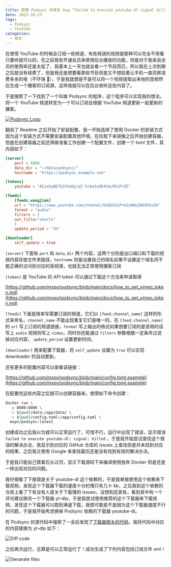 ```yaml
---
title: 配置 Podsync 并修复 bug “failed to execute youtube-dl signal killed”
date: 2022-10-23
tags:
  - Podsync
  - Youtube
categories:
  - 技文
---
```


在使用 YouTube 的时候会订阅一些频道，有些频道的视频是那种可以完全不用看只要听就可以的，在之前我有开通会员来使用后台播放的功能，但是对于我来说会员的使用率还是太低了，我基本上一天也就会看一个节目而已，所以我在上次到期之后就没有续费了，但是我还是想要看那些节目但是又不想挂着让手机一直亮屏浪费多余的电（不环保 🐶），于是我就想是不是可以将一个视频提取出来他的音频然后生成一个播客的订阅源，这样我就可以在后台收听这些内容了。

<!-- more -->

于是搜索了一下找到了一个叫做 Podsync 的程序，这个程序可以实现我的想法，将一个 YouTube 频道转变为一个可以订阅且根据 YouTube 频道更新一起更新的播客。

[![Podsync Logo](/images/podsync_logo.png)](https://github.com/mxpv/podsync)

翻阅了 Readme 之后开始了安装配置，我一开始选择了使用 Docker 的安装方式因为这个安装方式不需要安装配置其他环境，在拉取下来镜像之后开始创建容器，但是在创建容器之前还得做准备工作创建一个配置文件，创建一个 toml 文件，其内容如下：

```toml
[server]
	port = 8080
	data_dir = "~/data/podsync/"
	hostname = "https://podsync.example.com"

[tokens]
	youtube = "AIzaSyBEfG3YkddyiqT-htAa5xOE4VwLMFzPtZE"

[feeds]
	[feeds.wangjian]
	url = "https://www.youtube.com/channel/UC8UCbiPrm2zN9nZHKdTevZA"
	format = "audio"
	filters = {
	not_title="shorts"
	}
	update_period = "2h"

[downloader]
	self_update = true
```

`[server]` 下面有 `port` 和 `data_dir` 两个内容，这两个分别是出口端口和下载的视频内容存放文件夹路径，`hostname` 则是设置自己的域名如果不设置这个域名将不能正确的访问到对应的音频源，也就无法正常使用播客订阅

`[token]` 是 YouTube 的 API token 可以通过下面这个方法来申请取得

[https://github.com/mxpv/podsync/blob/main/docs/how_to_get_vimeo_token.md](https://github.com/mxpv/podsync/blob/main/docs/how_to_get_vimeo_token.md)

`[feeds]` 下面是用来写需要订阅的频道，它们以 `[feed.channel_name]` 这样的形式来命名，`channel_name` 不能出现重复它们是唯一的，在 `[feed.channel_name]` 的 `url` 写上订阅的频道链接，`format` 写上输出的格式如果想要订阅的是音频的话写上 `audio` 视频则写上 `video`，同时你还能通过 `filters` 参数根据一定条件过滤掉对应内容， `update_period` 设置更新时间。

`[downloader]` 用来配置下载器，将 `self_update` 设置为 `true` 可以实现 downloader 的自动更新。

还有更多的配置内容可以查看该链接：

[https://github.com/mxpv/podsync/blob/main/config.toml.example](https://github.com/mxpv/podsync/blob/main/config.toml.example)

在配置完这些内容之后就可以创建容器来，使用如下命令创建：

```bash
docker run \
  -p 8080:8080 \
  -v $(pwd)/data:/app/data/ \
  -v $(pwd)/config.toml:/app/config.toml \
  mxpv/podsync:latest
```

创建成功之后我以为就可以正常运行了，可惜不行，运行中出现了错误，显示错误 `failed to execute youtube-dl: signal: killed` ，于是我开始尝试查找这个错误的解决办法，我显示到对应的 GitHub 仓库的 issues 上查找但是并未找到对应的结果，之后我又使用 Google 来查找最后还是没有找到有效的解决办法。

于是我只能自己摸着石头过河，显示下载源码下来编译使用放弃 Docker 但是还是一样出现对应的问题。

我仔细看了下报错是关于 youtube-dl 这个依赖的，于是我单独使用这个依赖来下载视频，发现这个下载器下载的速度十分的慢只有几十 kb，之后我到这个依赖的仓库上看了下有没有人提关于下载慢的 issues，没想到还真有，看到其中有一个评论建议换另一个下载器 yt-dlp，于是我尝试使用推荐的这个下载器来下载视频，发现这个下载器可以跑到满速下载，我想可能是不是因为这个下载器速度不行的问题，于是我开始考虑换掉 Podsync 依赖的下载器 youtube-dl。

在 Podsync 的源代码中搜索了一会后发现了[下载器相关的代码](https://github.com/mxpv/podsync/blob/main/pkg/ytdl/ytdl.go?rgh-link-date=2022-10-24T13%3A14%3A35Z#L61)，我将代码中对应的内容替换为 yt-dlp 如下：

![Diff code](/images/Eg9dnTcE7SVw.png)

之后再次运行，总算是可以正常运行了！成功生成了下列内容包括订阅文件 xml！

![Genarate files](/images/4kwzerTX3SzN.png)

<CommentAndBack />
